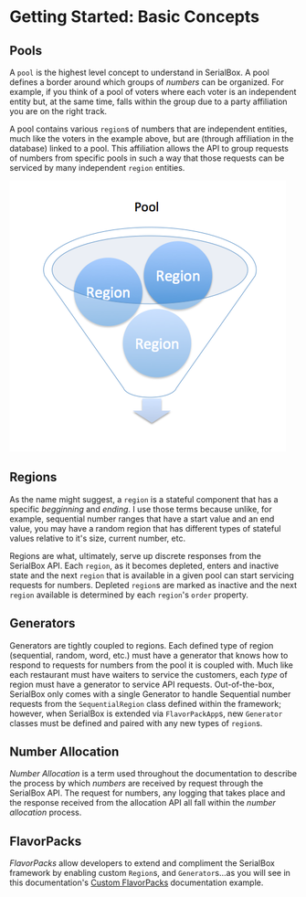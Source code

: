 # Getting Started: Basic Concepts

## Pools
A `pool` is the highest level concept to understand in SerialBox.  A pool 
defines a border around which groups of *numbers* can be organized.  For example,
if you think of a pool of voters where each voter is an independent entity
but, at the same time, falls within the group due to a party affiliation you 
are on the right track.  

A pool contains various `region`s of numbers that are independent entities, much like the voters
in the example above, but are (through affiliation in the database) linked
to a pool.  This affiliation allows the API to group requests of numbers from
specific pools in such a way that those requests can be serviced by many 
independent `region` entities.  

![Image of Pool](pool.png)

## Regions
As the name might suggest, a `region` is a stateful component that has a specific *begginning*
and *ending*.  I use those terms because unlike, for example, sequential 
number ranges that have a start value and an end value, you may have a random
region that has different types of stateful values relative to it's size, current number, etc.

Regions are what, ultimately, serve up discrete responses from the SerialBox API. 
Each `region`, as it becomes depleted, enters and inactive state and the next 
`region` that is available in a given pool can start servicing requests for numbers.
Depleted `region`s are marked as inactive and the next `region` available is determined
by each `region`'s `order` property.

## Generators
Generators are tightly coupled to regions.  Each defined type of region (sequential,
random, word, etc.) must have a generator that knows how to respond to requests
for numbers from the pool it is coupled with.  Much like each restaurant must 
have waiters to service the customers, each *type* of region must have a 
generator to service API requests.  Out-of-the-box, SerialBox only comes 
with a single Generator to handle Sequential number requests from the 
`SequentialRegion` class defined within the framework; however, when SerialBox
is extended via `FlavorPackApp`s, new `Generator` classes must be defined and
paired with any new types of `region`s.

## Number Allocation
*Number Allocation* is a term used throughout the documentation to describe
the process by which *numbers* are received by request through the SerialBox
API.  The request for numbers, any logging that takes place and the response 
received from the allocation API all fall within the 
*number allocation* process.  

## FlavorPacks
*FlavorPacks* allow developers to extend and compliment the SerialBox 
framework by enabling custom `Region`s, and `Generator`s...as you will see
in this documentation's [Custom FlavorPacks](flavorpacks/) documentation 
example.

